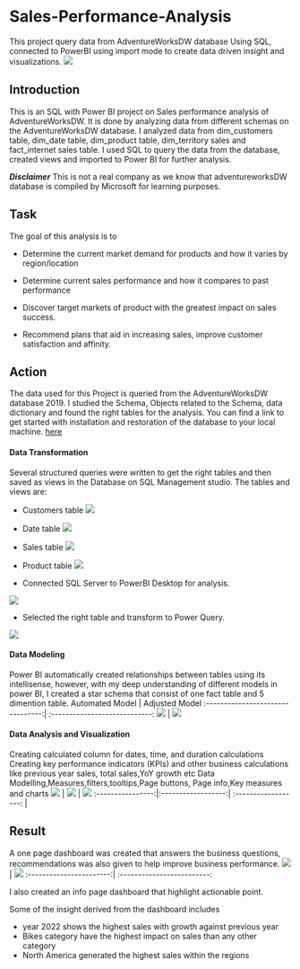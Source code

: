  # Sales-Performance-Analysis
This project query data from AdventureWorksDW database Using SQL, connected to PowerBI using import mode to create data driven insight and visualizations.
![](Into_picture.jpg)


## Introduction

This is an SQL with Power BI project on Sales performance analysis of AdventureWorksDW. It is done by analyzing data from different schemas on the AdventureWorksDW database. I analyzed data from dim_customers table, dim_date table, dim_product table, dim_territory sales and fact_internet sales table. I used SQL to query the data from the database, created views and imported to Power BI for further analysis. 


**_Disclaimer_** This is not a real company as we know that adventureworksDW database is compiled by Microsoft for learning purposes.

## Task
The goal of this analysis is to 
+ Determine the current market demand for products and how it varies by region/location
- Determine current sales performance and how it compares to past performance 
+ Discover target markets of product with the greatest impact on sales success.
- Recommend plans that aid in increasing sales, improve customer satisfaction and affinity.

## Action
The data used for this Project is queried from the AdventureWorksDW database 2019. I studied the Schema, Objects related to the Schema, data dictionary and found the right tables for the analysis.
You can find a link to get started with installation and restoration of the database to your local machine. [here]( https://www.youtube.com/watch?v=VpY0Q_kwtIw&feature=youtu.be)
#### Data Transformation
Several structured queries were written to get the right tables and then saved as views in the Database on SQL Management studio. The tables and views are:
+ Customers table
![](customer_view.PNG)
- Date table
![](date_view.PNG)
+ Sales table
![](fact_salesview.PNG)
- Product table
 ![](product_view.PNG)
+ Connected SQL Server to PowerBI Desktop for analysis.

 ![](connect_powerBI.PNG)
 
 - Selected the right table and transform to Power Query.
 
 ![](select_view.PNG)
 
 
#### Data Modeling
Power BI automatically created relationships between tables using its intellisense, however, with my deep understanding of different models in power BI, I created a star schema that consist of one fact table and 5 dimention table.
  Automated Model                 |    Adjusted Model
:--------------------------------:| :----------------------------:
![](automated_relationship.PNG)   | ![](created_relationship.PNG)



#### Data Analysis and Visualization
Creating calculated column for dates, time, and duration calculations
Creating key performance indicators (KPIs) and other business calculations like previous year sales, total sales,YoY growth  etc
Data Modelling,Measures,filters,tooltips,Page buttons, Page info,Key measures and charts
![](LY_sales.PNG) | ![](All_Sales.PNG) | ![](YoY_Growth.PNG)
:----------------:|:------------------:| :------------------: |
## Result

A one page dashboard was created that answers the business questions, recommendations was also given to help improve business performance.
![](sales_dashboard.PNG) | ![](sales_dashboard_2.PNG)
:-----------------------:| :-------------------------:

I also created an info page dashboard that highlight actionable point.

 Some of the insight derived from the dashboard includes 
+ year 2022 shows the highest sales with growth against previous year
+ Bikes category have the highest impact on sales than any other category
+ North America generated the highest sales within the regions 







